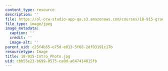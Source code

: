 ```yaml
---
content_type: resource
description: ''
file: https://ol-ocw-studio-app-qa.s3.amazonaws.com/courses/18-915-graduate-topology-seminar-kan-seminar-fall-2014/cbb55e23b6990575ca0da647414815fb_18-915-Intro_Photo.jpg
file_type: image/jpeg
image_metadata:
  caption: ''
  credit: ''
  image-alt: ''
parent_uid: c25f4b55-e75d-e013-5f68-2df03191c17b
resourcetype: Image
title: 18-915-Intro_Photo.jpg
uid: cbb55e23-b699-0575-ca0d-a647414815fb
---
```

